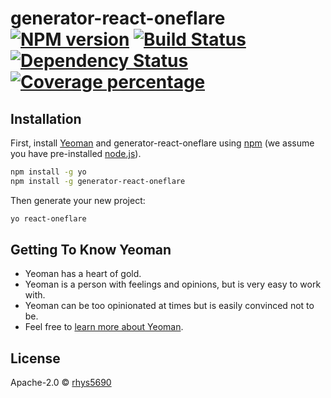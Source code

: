 # generator-react-oneflare [![NPM version][npm-image]][npm-url] [![Build Status][travis-image]][travis-url] [![Dependency Status][daviddm-image]][daviddm-url] [![Coverage percentage][coveralls-image]][coveralls-url]
> 

## Installation

First, install [Yeoman](http://yeoman.io) and generator-react-oneflare using [npm](https://www.npmjs.com/) (we assume you have pre-installed [node.js](https://nodejs.org/)).

```bash
npm install -g yo
npm install -g generator-react-oneflare
```

Then generate your new project:

```bash
yo react-oneflare
```

## Getting To Know Yeoman

 * Yeoman has a heart of gold.
 * Yeoman is a person with feelings and opinions, but is very easy to work with.
 * Yeoman can be too opinionated at times but is easily convinced not to be.
 * Feel free to [learn more about Yeoman](http://yeoman.io/).

## License

Apache-2.0 © [rhys5690]()


[npm-image]: https://badge.fury.io/js/generator-react-oneflare.svg
[npm-url]: https://npmjs.org/package/generator-react-oneflare
[travis-image]: https://travis-ci.org/rhys5690/generator-react-oneflare.svg?branch=master
[travis-url]: https://travis-ci.org/rhys5690/generator-react-oneflare
[daviddm-image]: https://david-dm.org/rhys5690/generator-react-oneflare.svg?theme=shields.io
[daviddm-url]: https://david-dm.org/rhys5690/generator-react-oneflare
[coveralls-image]: https://coveralls.io/repos/rhys5690/generator-react-oneflare/badge.svg
[coveralls-url]: https://coveralls.io/r/rhys5690/generator-react-oneflare
